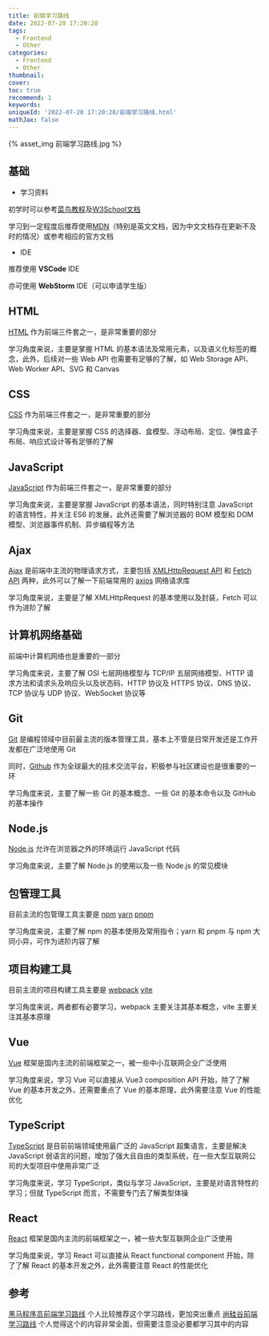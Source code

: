 ```yaml
---
title: 前端学习路线
date: 2022-07-20 17:20:28
tags:
  - Frontend
  - Other
categories:
  - Frontend
  - Other
thumbnail:
cover:
toc: true
recommend: 1
keywords:
uniqueId: '2022-07-20 17:20:28/前端学习路线.html'
mathJax: false
---
```


{% asset_img 前端学习路线.jpg %}

## 基础

* 学习资料

初学时可以参考[菜鸟教程](https://www.runoob.com/)及[W3School文档](https://www.w3school.com.cn/)

学习到一定程度后推荐使用[MDN](https://developer.mozilla.org/)（特别是英文文档，因为中文文档存在更新不及时的情况）或参考相应的官方文档

* IDE

推荐使用 **VSCode** IDE

亦可使用 **WebStorm** IDE（可以申请学生版）

## HTML

[HTML](https://developer.mozilla.org/en-US/docs/Web/HTML) 作为前端三件套之一，是非常重要的部分

学习角度来说，主要是掌握 HTML 的基本语法及常用元素，以及语义化标签的概念，此外，后续对一些 Web API 也需要有足够的了解，如 Web Storage API、Web Worker API、SVG 和 Canvas

## CSS

[CSS](https://developer.mozilla.org/en-US/docs/Web/CSS) 作为前端三件套之一，是非常重要的部分

学习角度来说，主要是掌握 CSS 的选择器、盒模型、浮动布局、定位、弹性盒子布局、响应式设计等有足够的了解

## JavaScript

[JavaScript](https://developer.mozilla.org/en-US/docs/Web/JavaScript) 作为前端三件套之一，是非常重要的部分

学习角度来说，主要是掌握 JavaScript 的基本语法，同时特别注意 JavaScript 的语言特性，并关注 ES6 的发展，此外还需要了解浏览器的 BOM 模型和 DOM 模型、浏览器事件机制、异步编程等方法

## Ajax

[Ajax](https://developer.mozilla.org/en-US/docs/Web/Guide/AJAX) 是前端中主流的物理请求方式，主要包括 [XMLHttpRequest API](https://developer.mozilla.org/en-US/docs/Web/API/XMLHttpRequest_API) 和 [Fetch API](https://developer.mozilla.org/en-US/docs/Web/API/Fetch_API) 两种，此外可以了解一下前端常用的 [axios](https://axios-http.com/) 网络请求库

学习角度来说，主要是了解 XMLHttpRequest 的基本使用以及封装，Fetch 可以作为进阶了解

## 计算机网络基础

前端中计算机网络也是重要的一部分

学习角度来说，主要了解 OSI 七层网络模型与 TCP/IP 五层网络模型、HTTP 请求方法和请求头及响应头以及状态码、HTTP 协议及 HTTPS 协议、DNS 协议、TCP 协议与 UDP 协议、WebSocket 协议等

## Git

[Git](https://git-scm.com/) 是编程领域中目前最主流的版本管理工具，基本上不管是日常开发还是工作开发都在广泛地使用 Git

同时，[Github](https://github.com/) 作为全球最大的技术交流平台，积极参与社区建设也是很重要的一环

学习角度来说，主要了解一些 Git 的基本概念、一些 Git 的基本命令以及 GitHub 的基本操作

## Node.js

[Node.js](https://nodejs.org/) 允许在浏览器之外的环境运行 JavaScript 代码

学习角度来说，主要了解 Node.js 的使用以及一些 Node.js 的常见模块

## 包管理工具

目前主流的包管理工具主要是 [npm](https://www.npmjs.com/) [yarn](https://yarnpkg.com/) [pnpm](https://pnpm.io/)

学习角度来说，主要了解 npm 的基本使用及常用指令；yarn 和 pnpm 与 npm 大同小异，可作为进阶内容了解

## 项目构建工具

目前主流的项目构建工具主要是 [webpack](https://webpack.js.org/) [vite](https://vitejs.dev/)

学习角度来说，两者都有必要学习，webpack 主要关注其基本概念，vite 主要关注其基本原理

## Vue

[Vue](https://vuejs.org/) 框架是国内主流的前端框架之一，被一些中小互联网企业广泛使用

学习角度来说，学习 Vue 可以直接从 Vue3 composition API 开始，除了了解 Vue 的基本开发之外，还需要重点了 Vue 的基本原理，此外需要注意 Vue 的性能优化

## TypeScript

[TypeScript](https://www.typescriptlang.org/) 是目前前端领域使用最广泛的 JavaScript 超集语言，主要是解决 JavaScript 弱语言的问题，增加了强大且自由的类型系统，在一些大型互联网公司的大型项目中使用非常广泛

学习角度来说，学习 TypeScript，类似与学习 JavaScript，主要是对语言特性的学习；但就 TypeScript 而言，不需要专门去了解类型体操

## React

[React](https://react.dev/) 框架是国内主流的前端框架之一，被一些大型互联网企业广泛使用

学习角度来说，学习 React 可以直接从 React functional component 开始，除了了解 React 的基本开发之外，此外需要注意 React 的性能优化

## 参考

[黑马程序员前端学习路线](https://www.bilibili.com/read/cv10431130) 个人比较推荐这个学习路线，更加突出重点
[尚硅谷前端学习路线](https://www.bilibili.com/read/cv5650633) 个人觉得这个的内容非常全面，但需要注意没必要都学习其中的内容
